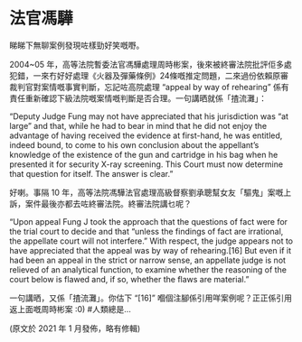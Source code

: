 # 法官馮驊

睇睇下無聊案例發現咗樣勁好笑嘅嘢。

2004~05 年，高等法院暫委法官馮驊處理周時彬案，後來被終審法院批評佢多處犯錯，一來冇好好處理《火器及彈藥條例》24條嘅推定問題，二來過份依賴原審裁判官對案情嘅事實判斷，忘記咗高院處理 “appeal by way of rehearing” 係有責任重新確認下級法院嘅案情嘅判斷是否合理。一句講晒就係「揸流灘」：

“Deputy Judge Fung may not have appreciated that his jurisdiction was “at large” and that, while he had to bear in mind that he did not enjoy the advantage of having received the evidence at first-hand, he was entitled, indeed bound, to come to his own conclusion about the appellant’s knowledge of the existence of the gun and cartridge in his bag when he presented it for security X-ray screening. This Court must now determine that question for itself. The answer is clear.”

好喇。事隔 10 年，高等法院馮驊法官處理高級督察劉承聰幫女友「驅鬼」案嘅上訴，案件最後亦都去咗終審法院。終審法院講乜呢？

“Upon appeal Fung J took the approach that the questions of fact were for the trial court to decide and that “unless the findings of fact are irrational, the appellate court will not interfere.” With respect, the judge appears not to have appreciated that the appeal was by way of rehearing.[16] But even if it had been an appeal in the strict or narrow sense, an appellate judge is not relieved of an analytical function, to examine whether the reasoning of the court below is flawed and, if so, whether the flaws are material.”

一句講晒，又係「揸流灘」。你估下 “[16]” 嗰個注腳係引用咩案例呢？正正係引用返上面嘅周時彬案 :0) #人類總是…

(原文於 2021 年 1 月發佈，略有修輯)

